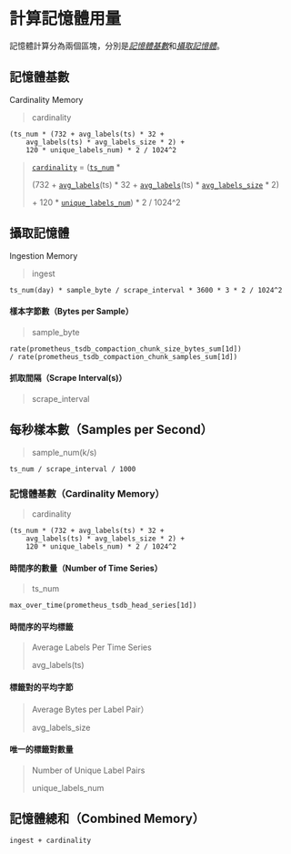 # 計算記憶體用量

記憶體計算分為兩個區塊，分別是[*記憶體基數*](#記憶體基數)和[*攝取記憶體*](#攝取記憶體)。

## 記憶體基數

Cardinality Memory

> cardinality

```
(ts_num * (732 + avg_labels(ts) * 32 + 
    avg_labels(ts) * avg_labels_size * 2) +
    120 * unique_labels_num) * 2 / 1024^2
```

> [`cardinality`](#記憶體基數) = ([`ts_num`](#) * 
>
> (732 + [`avg_labels`](#時間序的平均標籤)(ts) * 32 + [`avg_labels`](#時間序的平均標籤)(ts) * [`avg_labels_size`](#標籤對的平均字節) * 2)
>
> \+ 120 * [`unique_labels_num`](#唯一的標籤對數量)) * 2 / 1024^2

## 攝取記憶體

Ingestion Memory

> ingest

```
ts_num(day) * sample_byte / scrape_interval * 3600 * 3 * 2 / 1024^2
```

#### 樣本字節數（Bytes per Sample）

> sample_byte

```
rate(prometheus_tsdb_compaction_chunk_size_bytes_sum[1d])
/ rate(prometheus_tsdb_compaction_chunk_samples_sum[1d])
```

#### 抓取間隔（Scrape Interval(s)）

> scrape_interval

## 每秒樣本數（Samples per Second）

> sample_num(k/s)

```
ts_num / scrape_interval / 1000
```

### 記憶體基數（Cardinality Memory）

> cardinality

```
(ts_num * (732 + avg_labels(ts) * 32 + 
    avg_labels(ts) * avg_labels_size * 2) +
    120 * unique_labels_num) * 2 / 1024^2
```

#### 時間序的數量（Number of Time Series）

> ts_num

```
max_over_time(prometheus_tsdb_head_series[1d])
```

#### 時間序的平均標籤

> Average Labels Per Time Series
>
> avg_labels(ts)

#### 標籤對的平均字節

> Average Bytes per Label Pair）
>
> avg_labels_size

#### 唯一的標籤對數量

> Number of Unique Label Pairs
>
> unique_labels_num

## 記憶體總和（Combined Memory）

```
ingest + cardinality
```